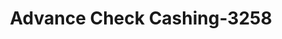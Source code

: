 ---
f_zip-code: 91911
f_state-code: CA
title: Advance Check Cashing-3258
f_phone: 619-425-2424
f_city-only: Vista
f_address: 860 3Rd Avenue Chula Vista
f_location-unique-id: '3258'
slug: advance-check-cashing-3258
updated-on: '2024-05-30T13:46:58.046Z'
created-on: '2024-05-30T13:36:59.803Z'
published-on: '2024-05-30T13:54:32.469Z'
f_city-state: cms/city/vista-ca.md
f_company: cms/company/advance-check-cashing.md
f_state: cms/state/california.md
layout: '[payday-loan].html'
tags: payday-loan
---
